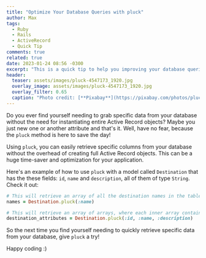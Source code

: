 ```yaml
---
title: "Optimize Your Database Queries with pluck"
author: Max
tags:
  - Ruby
  - Rails
  - ActiveRecord
  - Quick Tip
comments: true
related: true
date: 2023-01-24 08:56 -0300
excerpt: "This is a quick tip to help you improving your database queries with the **pluck** ActiveRecord method"
header:
  teaser: assets/images/pluck-4547173_1920.jpg
  overlay_image: assets/images/pluck-4547173_1920.jpg
  overlay_filter: 0.65
  caption: "Photo credit: [**Pixabay**](https://pixabay.com/photos/pluck-apple-fruit-tree-healthy-4547173/)"
---
```


Do you ever find yourself needing to grab specific data from your database without the need for instantiating entire Active Record objects? Maybe you just new one or another attribute and that's it. Well, have no fear, because the `pluck` method is here to save the day!

Using `pluck`, you can easily retrieve specific columns from your database without the overhead of creating full Active Record objects. This can be a huge time-saver and optimization for your application.

Here's an example of how to use `pluck` with a model called `Destination` that has the these fields: `id`, `name` and `description`, all of them of type `String`. Check it out:

~~~ruby
# This will retrieve an array of all the destination names in the table
names = Destination.pluck(:name)

# This will retrieve an array of arrays, where each inner array contains the `id`, `name`, and `description` of a destination
destination_attributes = Destination.pluck(:id, :name, :description)
~~~

So the next time you find yourself needing to quickly retrieve specific data from your database, give `pluck` a try! 

Happy coding :)
